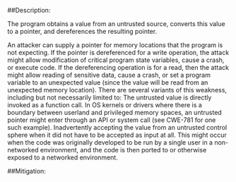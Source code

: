 ##Description:

The program obtains a value from an untrusted source, converts this value to a pointer, and dereferences the resulting pointer.

An attacker can supply a pointer for memory locations that the program is not expecting. If the pointer is dereferenced for a write operation, the attack might allow modification of critical program state variables, cause a crash, or execute code. If the dereferencing operation is for a read, then the attack might allow reading of sensitive data, cause a crash, or set a program variable to an unexpected value (since the value will be read from an unexpected memory location). There are several variants of this weakness, including but not necessarily limited to: The untrusted value is directly invoked as a function call. In OS kernels or drivers where there is a boundary between userland and privileged memory spaces, an untrusted pointer might enter through an API or system call (see CWE-781 for one such example). Inadvertently accepting the value from an untrusted control sphere when it did not have to be accepted as input at all. This might occur when the code was originally developed to be run by a single user in a non-networked environment, and the code is then ported to or otherwise exposed to a networked environment.

##Mitigation:
